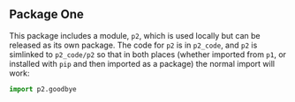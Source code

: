 ## Package One

This package includes a module, `p2`, which is used locally but can be released
as its own package. The code for `p2` is in `p2_code`, and `p2` is simlinked to
`p2_code/p2` so that in both places (whether imported from `p1`, or installed
with `pip` and then imported as a package) the normal import will work:
```python
import p2.goodbye
```
